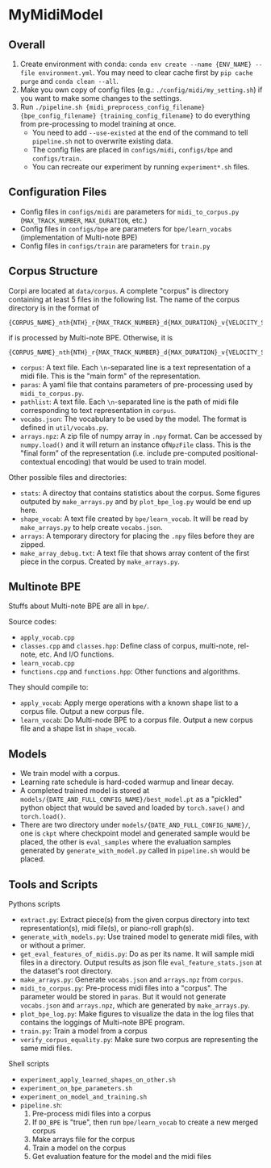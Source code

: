 # MyMidiModel

## Overall

1. Create environment with conda: `conda env create --name {ENV_NAME} --file environment.yml`. You may need to clear cache first by `pip cache purge` and `conda clean --all`.
2. Make you own copy of config files (e.g.: `./config/midi/my_setting.sh`) if you want to make some changes to the settings.
3. Run `./pipeline.sh {midi_preprocess_config_filename} {bpe_config_filename} {training_config_filename}` to do everything from pre-processing to model training at once.
   - You need to add `--use-existed` at the end of the command to tell `pipeline.sh` not to overwrite existing data.
   - The config files are placed in `configs/midi`, `configs/bpe` and `configs/train`.
   - You can recreate our experiment by running `experiment*.sh` files.

## Configuration Files

- Config files in `configs/midi` are parameters for `midi_to_corpus.py` (`MAX_TRACK_NUMBER`, `MAX_DURATION`, etc.)
- Config files in `configs/bpe` are parameters for `bpe/learn_vocabs` (implementation of Multi-note BPE)
- Config files in `configs/train` are parameters for `train.py`

## Corpus Structure

Corpi are located at `data/corpus`. A complete "corpus" is directory containing at least 5 files in the following list. The name of the corpus directory is in the format of

```
{CORPUS_NAME}_nth{NTH}_r{MAX_TRACK_NUMBER}_d{MAX_DURATION}_v{VELOCITY_STEP}_t{TEMPO_MIN}_{TEMPO_MAX}_{TEMPO_STEP}_pos{POSITION_METHOD}_bpe{BPE_ITER}_{SCORE_FUNC}_{MERGE_CONDITION}_{SAMPLE_RATE}
```

if is processed by Multi-note BPE. Otherwise, it is

```
{CORPUS_NAME}_nth{NTH}_r{MAX_TRACK_NUMBER}_d{MAX_DURATION}_v{VELOCITY_STEP}_t{TEMPO_MIN}_{TEMPO_MAX}_{TEMPO_STEP}_pos{POSITION_METHOD}
```

- `corpus`: A text file. Each `\n`-separated line is a text representation of a midi file. This is the "main form" of the representation.
- `paras`: A yaml file that contains parameters of pre-processing used by `midi_to_corpus.py`.
- `pathlist`: A text file. Each `\n`-separated line is the path of midi file corresponding to text representation in `corpus`.
- `vocabs.json`: The vocabulary to be used by the model. The format is defined in `util/vocabs.py`.
- `arrays.npz`: A zip file of numpy array in `.npy` format. Can be accessed by `numpy.load()` and it will return an instance of`NpzFile` class. This is the "final form" of the representation (i.e. include pre-computed positional-contextual encoding) that would be used to train model.

Other possible files and directories:

- `stats`: A directoy that contains statistics about the corpus. Some figures outputed by `make_arrays.py` and by `plot_bpe_log.py` would be end up here.
- `shape_vocab`: A text file created by `bpe/learn_vocab`. It will be read by `make_arrays.py` to help create `vocabs.json`.
- `arrays`: A temporary directory for placing the `.npy` files before they are zipped.
- `make_array_debug.txt`: A text file that shows array content of the first piece in the corpus. Created by `make_arrays.py`.

## Multinote BPE

Stuffs about Multi-note BPE are all in `bpe/`.

Source codes:

- `apply_vocab.cpp`
- `classes.cpp` and `classes.hpp`: Define class of corpus, multi-note, rel-note, etc. And I/O functions.
- `learn_vocab.cpp`
- `functions.cpp` and `functions.hpp`: Other functions and algorithms.

They should compile to:

- `apply_vocab`: Apply merge operations with a known shape list to a corpus file. Output a new corpus file.
- `learn_vocab`: Do Multi-node BPE to a corpus file. Output a new corpus file and a shape list in `shape_vocab`.

## Models

- We train model with a corpus.
- Learning rate schedule is hard-coded warmup and linear decay.
- A completed trained model is stored at `models/{DATE_AND_FULL_CONFIG_NAME}/best_model.pt` as a "pickled" python object that would be saved and loaded by `torch.save()` and `torch.load()`.
- There are two directory under `models/{DATE_AND_FULL_CONFIG_NAME}/`, one is `ckpt` where checkpoint model and generated sample would be placed, the other is `eval_samples` where the evaluation samples generated by `generate_with_model.py` called in `pipeline.sh` would be placed.

## Tools and Scripts

Pythons scripts

- `extract.py`: Extract piece(s) from the given corpus directory into text representation(s), midi file(s), or piano-roll graph(s).
- `generate_with_models.py`: Use trained model to generate midi files, with or without a primer.
- `get_eval_features_of_midis.py`: Do as per its name. It will sample midi files in a directory. Output results as json file `eval_feature_stats.json` at the dataset's root directory.
- `make_arrays.py`: Generate `vocabs.json` and `arrays.npz` from `corpus`.
- `midi_to_corpus.py`: Pre-process midi files into a "corpus". The parameter would be stored in `paras`. But it would not generate `vocabs.json` and `arrays.npz`, which are generated by `make_arrays.py`.
- `plot_bpe_log.py`: Make figures to visualize the data in the log files that contains the loggings of Multi-note BPE program.
- `train.py`: Train a model from a corpus
- `verify_corpus_equality.py`: Make sure two corpus are representing the same midi files.

Shell scripts

- `experiment_apply_learned_shapes_on_other.sh`
- `experiment_on_bpe_parameters.sh`
- `experiment_on_model_and_training.sh`
- `pipeline.sh`:
  1. Pre-process midi files into a corpus
  2. If `DO_BPE` is "true", then run `bpe/learn_vocab` to create a new merged corpus
  3. Make arrays file for the corpus
  4. Train a model on the corpus
  5. Get evaluation feature for the model and the midi files
